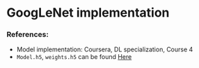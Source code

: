 # GoogLeNet implementation

### References:

*  Model implementation: Coursera, DL specialization, Course 4
*  `Model.h5`, `weights.h5` can be found [Here](https://drive.google.com/drive/folders/1pwQ3H4aJ8a6yyJHZkTwtjcL4wYWQb7bn)
